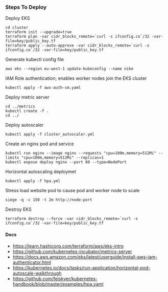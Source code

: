### Steps To Deploy

Deploy EKS
```hcl
cd cluster
terraform init --upgrade=true
terraform plan -var cidr_blocks_remote=`curl -s ifconfig.co`/32 -var-file=key/public_key.tf
terraform apply --auto-approve -var cidr_blocks_remote=`curl -s ifconfig.co`/32 -var-file=key/public_key.tf
```

Generate kubectl config file
```hcl
aws eks --region eu-west-1 update-kubeconfig --name nike
```

IAM Role authentication; enables worker nodes join the EKS cluster
```hcl
kubectl apply -f aws-auth-cm.yaml
```

Deploy metric server
```hcl
cd ../metrics
kubectl create -f .
cd ../
```

Deploy autoscaler
```hcl
kubectl apply -f cluster_autoscaler.yml
```

Create an nginx pod and service
```hcl
kubectl run nginx --image nginx --requests "cpu=100m,memory=512Mi" --limits "cpu=100m,memory=512Mi" --replicas=1
kubectl expose deploy nginx --port 80 --type=NodePort
```

Horizontal autoscaling deploymet
```hcl
kubectl apply -f hpa.yml
```

Stress load website pod to cause pod and worker node to scale
```hcl
siege -q -c 150 -t 2m http://node:port
```

Destroy EKS
```hcl
terraform destroy --force -var cidr_blocks_remote=`curl -s ifconfig.co`/32 -var-file=key/public_key.tf
```

#### Docs
* https://learn.hashicorp.com/terraform/aws/eks-intro
* https://github.com/kubernetes-incubator/metrics-server
* https://docs.aws.amazon.com/eks/latest/userguide/install-aws-iam-authenticator.html
* https://kubernetes.io/docs/tasks/run-application/horizontal-pod-autoscale-walkthrough
* https://github.com/feiskyer/kubernetes-handbook/blob/master/examples/hpa.yaml
